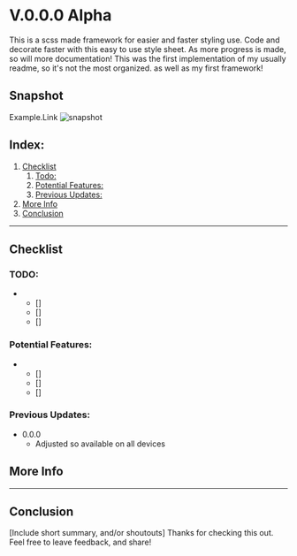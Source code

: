 #  V.0.0.0 Alpha
This is a scss made framework for easier and faster styling use. Code and decorate faster with this easy to use style
sheet. As more progress is made, so will more documentation! This was the first implementation of my usually readme, so it's not the most organized. as well as my first framework!

## Snapshot
Example.Link
![snapshot](./static/imgs/snapshot.png)

## Index:
1. [Checklist](#checklist)
    1. [Todo:](#todo)
    2. [Potential Features:](#potential-features)
    3. [Previous Updates:](#previous-updates)
2. [More Info](#more-info)
3. [Conclusion](#conclusion)

___
## Checklist

### TODO:
- 
    - [] 
    - [] 
    - [] 

### Potential Features:
- 
    - [] 
    - [] 
    - [] 

### Previous Updates:
- 0.0.0
    - Adjusted so available on all devices
    
## More Info

___
## Conclusion
[Include short summary, and/or shoutouts]
Thanks for checking this out. Feel free to leave feedback, and share!
